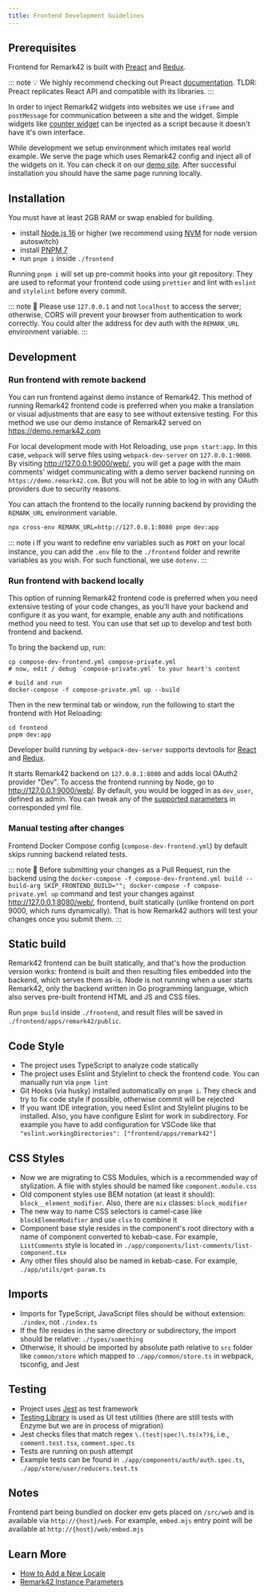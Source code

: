 ```yaml
---
title: Frontend Development Guidelines
---
```


## Prerequisites

Frontend for Remark42 is built with [Preact](https://preactjs.com) and [Redux](https://redux.js.org).

::: note 💡
We highly recommend checking out Preact [documentation](https://preactjs.com/guide/v10/getting-started).
TLDR: Preact replicates React API and compatible with its libraries.
:::

In order to inject Remark42 widgets into websites we use `iframe` and `postMessage` for communication between a site and the widget.
Simple widgets like [counter widget](https://remark42.com/docs/configuration/frontend/#counter-widget) can be injected as a script because it doesn't have it's own interface.

While development we setup environment which imitates real world example. We serve the page which uses Remark42 config and inject all of the widgets on it. You can check it on our [demo site](https://demo.remark42.com/web/). After successful installation you should have the same page running locally.

## Installation

You must have at least 2GB RAM or swap enabled for building.

- install [Node.js 16](https://nodejs.org/en/) or higher (we recommend using [NVM](https://github.com/nvm-sh/nvm) for node version autoswitch)
- install [PNPM 7](https://pnpm.io/installation)
- run `pnpm i` inside `./frontend`

Running `pnpm i` will set up pre-commit hooks into your git repository. They are used to reformat your frontend code using `prettier` and lint with `eslint` and `stylelint` before every commit.

::: note 🚨
Please use `127.0.0.1` and not `localhost` to access the server; otherwise, CORS will prevent your browser from authentication to work correctly. You could alter the address for dev auth with the `REMARK_URL` environment variable.
:::

## Development

### Run frontend with remote backend

You can run frontend against demo instance of Remark42. This method of running Remark42 frontend code is preferred when you make a translation or visual adjustments that are easy to see without extensive testing. For this method we use our demo instance of Remark42 served on https://demo.remark42.com

For local development mode with Hot Reloading, use `pnpm start:app`. In this case, `webpack` will serve files using `webpack-dev-server` on `127.0.0.1:9000`. By visiting <http://127.0.0.1:9000/web/>, you will get a page with the main comments' widget communicating with a demo server backend running on `https://demo.remark42.com`. But you will not be able to log in with any OAuth providers due to security reasons.

You can attach the frontend to the locally running backend by providing the `REMARK_URL` environment variable.

```shell
npx cross-env REMARK_URL=http://127.0.0.1:8080 pnpm dev:app
```

::: note ℹ️
If you want to redefine env variables such as `PORT` on your local instance, you can add the `.env` file to the `./frontend` folder and rewrite variables as you wish. For such functional, we use `dotenv`.
:::

### Run frontend with backend locally

This option of running Remark42 frontend code is preferred when you need extensive testing of your code changes, as you'll have your backend and configure it as you want, for example, enable any auth and notifications method you need to test. You can use that set up to develop and test both frontend and backend.

To bring the backend up, run:

```shell
cp compose-dev-frontend.yml compose-private.yml
# now, edit / debug `compose-private.yml` to your heart's content

# build and run
docker-compose -f compose-private.yml up --build
```

Then in the new terminal tab or window, run the following to start the frontend with Hot Reloading:

```shell
cd frontend
pnpm dev:app
```

Developer build running by `webpack-dev-server` supports devtools for [React](https://reactjs.org/blog/2019/08/15/new-react-devtools.html#how-do-i-get-the-new-devtools) and [Redux](https://github.com/reduxjs/redux-devtools).

It starts Remark42 backend on `127.0.0.1:8080` and adds local OAuth2 provider "Dev". To access the frontend running by Node, go to <http://127.0.0.1:9000/web/>. By default, you would be logged in as `dev_user`, defined as admin. You can tweak any of the [supported parameters](https://remark42.com/docs/configuration/parameters/) in corresponded yml file.

### Manual testing after changes

Frontend Docker Compose config (`compose-dev-frontend.yml`) by default skips running backend related tests.

::: note 🚨
Before submitting your changes as a Pull Request, run the backend using the `docker-compose -f compose-dev-frontend.yml build --build-arg SKIP_FRONTEND_BUILD=""; docker-compose -f compose-private.yml up` command and test your changes against <http://127.0.0.1:8080/web/>, frontend, built statically (unlike frontend on port 9000, which runs dynamically). That is how Remark42 authors will test your changes once you submit them.
:::

## Static build

Remark42 frontend can be built statically, and that's how the production version works: frontend is built and then resulting files embedded into the backend, which serves them as-is. Node is not running when a user starts Remark42, only the backend written in Go programming language, which also serves pre-built frontend HTML and JS and CSS files.

Run `pnpm build` inside `./frontend`, and result files will be saved in `./frontend/apps/remark42/public`.

## Code Style

- The project uses TypeScript to analyze code statically
- The project uses Eslint and Stylelint to check the frontend code. You can manually run via `pnpm lint`
- Git Hooks (via husky) installed automatically on `pnpm i`. They check and try to fix code style if possible, otherwise commit will be rejected
- If you want IDE integration, you need Eslint and Stylelint plugins to be installed. Also, you have configure Eslint for work in subdirectory. For example you have to add configuration for VSCode like that `"eslint.workingDirectories": ["frontend/apps/remark42"]`

## CSS Styles

- Now we are migrating to CSS Modules, which is a recommended way of stylization. A file with styles should be named like `component.module.css`
- Old component styles use BEM notation (at least it should): `block__element_modifier`. Also, there are `mix` classes: `block_modifier`
- The new way to name CSS selectors is camel-case like `blockElemenModifier` and use `clsx` to combine it
- Component base style resides in the component's root directory with a name of component converted to kebab-case. For example, `ListComments` style is located in `./app/components/list-comments/list-component.tsx`
- Any other files should also be named in kebab-case. For example, `./app/utils/get-param.ts`

## Imports

- Imports for TypeScript, JavaScript files should be without extension: `./index`, not `./index.ts`
- If the file resides in the same directory or subdirectory, the import should be relative: `./types/something`
- Otherwise, it should be imported by absolute path relative to `src` folder like `common/store` which mapped to `./app/common/store.ts` in webpack, tsconfig, and Jest

## Testing

- Project uses [Jest](https://jestjs.io) as test framework
- [Testing Library](https://testing-library.com) is used as UI test utilities (there are still tests with Enzyme but we are in process of migration)
- Jest checks files that match regex `\.(test|spec)\.ts(x?)$`, i.e., `comment.test.tsx`, `comment.spec.ts`
- Tests are running on push attempt
- Example tests can be found in `./app/components/auth/auth.spec.ts`, `./app/store/user/reducers.test.ts`

## Notes

Frontend part being bundled on docker env gets placed on `/src/web` and is available via `http://{host}/web`. For example, `embed.mjs` entry point will be available at `http://{host}/web/embed.mjs`

## Learn More

- [How to Add a New Locale](https://remark42.com/docs/contributing/translations/)
- [Remark42 Instance Parameters](https://remark42.com/docs/configuration/parameters/)
